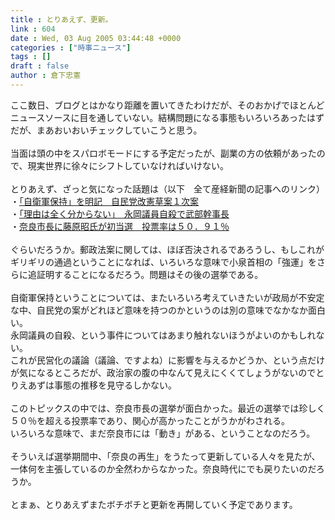 ```yaml
---
title : とりあえず、更新。
link : 604
date : Wed, 03 Aug 2005 03:44:48 +0000
categories : ["時事ニュース"]
tags : []
draft : false
author : 倉下忠憲
---
```


ここ数日、ブログとはかなり距離を置いてきたわけだが、そのおかげでほとんどニュースソースに目を通していない。結構問題になる事態もいろいろあったはずだが、まあおいおいチェックしていこうと思う。<BR><BR>当面は頭の中をスパロボモードにする予定だったが、副業の方の依頼があったので、現実世界に徐々にシフトしていなければいけない。<BR><BR>とりあえず、ざっと気になった話題は（以下　全て産経新聞の記事へのリンク）<BR>・<A HREF="http://www.sankei.co.jp/news/050801/sei102.htm" TARGET="_blank">「自衛軍保持」を明記　自民党改憲草案１次案 </A><BR>・<A HREF="http://www.sankei.co.jp/news/050801/sei073.htm" TARGET="_blank">「理由は全く分からない」　永岡議員自殺で武部幹事長 </A><BR>・<A HREF="http://www.sankei.co.jp/news/050801/sei009.htm" TARGET="_blank">奈良市長に藤原昭氏が初当選　投票率は５０．９１％ </A><BR><BR>ぐらいだろうか。郵政法案に関しては、ほぼ否決されるであろうし、もしこれがギリギリの通過ということになれば、いろいろな意味で小泉首相の「強運」をさらに追証明することになるだろう。問題はその後の選挙である。<BR><BR>自衛軍保持ということについては、またいろいろ考えていきたいが政局が不安定な中、自民党の案がどれほど意味を持つのかというのは別の意味でなかなか面白い。<BR>永岡議員の自殺、という事件についてはあまり触れないほうがよいのかもしれない。<BR>これが民営化の議論（議論、ですよね）に影響を与えるかどうか、という点だけが気になるところだが、政治家の腹の中なんて見えにくくてしょうがないのでとりえあずは事態の推移を見守るしかない。<BR><BR>このトピックスの中では、奈良市長の選挙が面白かった。最近の選挙では珍しく５０％を超える投票率であり、関心が高かったことがうかがわされる。<BR>いろいろな意味で、まだ奈良市には「動き」がある、ということなのだろう。<BR><BR>そういえば選挙期間中、「奈良の再生」をうたって更新している人々を見たが、一体何を主張しているのか全然わからなかった。奈良時代にでも戻りたいのだろうか。<BR><BR>とまぁ、とりあえずまたボチボチと更新を再開していく予定であります。<br><br>
